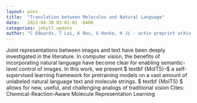 ```yaml
---
layout: post
title:  "Translation between Molecules and Natural Language"
date:   2022-04-30 03:01:01 -0400
categories: jekyll update
author: "C Edwards, T Lai, K Ros, G Honke, H Ji - arXiv preprint arXiv:2204.11817, 2022"
---
```

Joint representations between images and text have been deeply investigated in the literature. In computer vision, the benefits of incorporating natural language have become clear for enabling semantic-level control of images. In this work, we present $ textbf {MolT5}-$ a self-supervised learning framework for pretraining models on a vast amount of unlabeled natural language text and molecule strings. $ textbf {MolT5} $ allows for new, useful, and challenging analogs of traditional vision Cites: Chemical-Reaction-Aware Molecule Representation Learning